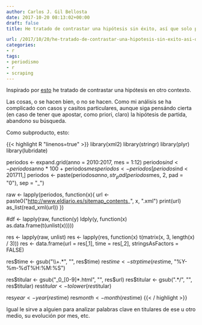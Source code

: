 ```yaml
---
author: Carlos J. Gil Bellosta
date: 2017-10-20 08:13:02+00:00
draft: false
title: He tratado de contrastar una hipótesis sin éxito, así que solo publico el subproducto

url: /2017/10/20/he-tratado-de-contrastar-una-hipotesis-sin-exito-asi-que-solo-publico-el-subproducto/
categories:
- r
tags:
- periodismo
- r
- scraping
---
```


Inspirado por [esto](http://www.masalmon.eu/2017/10/02/guardian-experience/) he tratado de contrastar una hipótesis en otro contexto.

Las cosas, o se hacen bien, o no se hacen. Como mi análisis se ha complicado con casos y casitos particulares, aunque siga pensándo cierta (en caso de tener que apostar, como priori, claro) la hipótesis de partida, abandono su búsqueda.

Como subproducto, esto:

{{< highlight R "linenos=true" >}}
library(xml2)
library(stringr)
library(plyr)
library(lubridate)

periodos <- expand.grid(anno = 2010:2017, mes = 1:12)
periodos$ind <- periodos$anno * 100 + periodos$mes
periodos <- periodos[periodos$ind < 201711,]
periodos <- paste(periodos$anno,
  str_pad(periodos$mes, 2, pad = "0"), sep = "_")

raw <- lapply(periodos, function(x){
  url <- paste0("http://www.eldiario.es/sitemap_contents_", x, ".xml")
  print(url)
  as_list(read_xml(url))
})

#df <- lapply(raw, function(y)
  ldply(y, function(x) as.data.frame(t(unlist(x)))))

res <- lapply(raw, unlist)
res <- lapply(res, function(x) t(matrix(x, 3, length(x) / 3)))
res <- data.frame(url = res[,1],
  time = res[,2], stringsAsFactors = FALSE)

res$time <- gsub("\\+.*", "", res$time)
res$time <- strptime(res$time,
  "%Y-%m-%dT%H:%M:%S")

res$titular <- gsub("_0_[0-9]*.html", "", res$url)
res$titular <- gsub(".*/", "", res$titular)
res$titular <- tolower(res$titular)

res$year <- year(res$time)
res$month <- month(res$time)
{{< / highlight >}}

Igual le sirve a alguien para analizar palabras clave en titulares de ese u otro medio, su evolución por mes, etc.